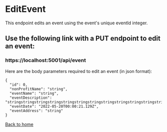 # EditEvent

This endpoint edits an event using the event's unique eventId integer.

## Use the following link with a PUT endpoint to edit an event:
### https://localhost:5001/api/event

Here are the body parameters required to edit an event (in json format):

```
{
  "id": 0,
  "nonProfitName": "string",
  "eventName": "string",
  "eventDescription": "stringstringstringstringstringstringstringstringstringstringstringstringstringstringstringstringstri",
  "eventDate": "2022-05-20T00:00:21.129Z",
  "eventAddress": "string"
}
```

[Back to home](../../README.md)
